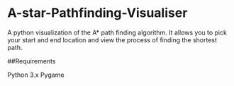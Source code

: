 # A-star-Pathfinding-Visualiser
A python visualization of the A* path finding algorithm.
It allows you to pick your start and end location and view the process of finding the shortest path.

##Requirements

Python 3.x
Pygame
